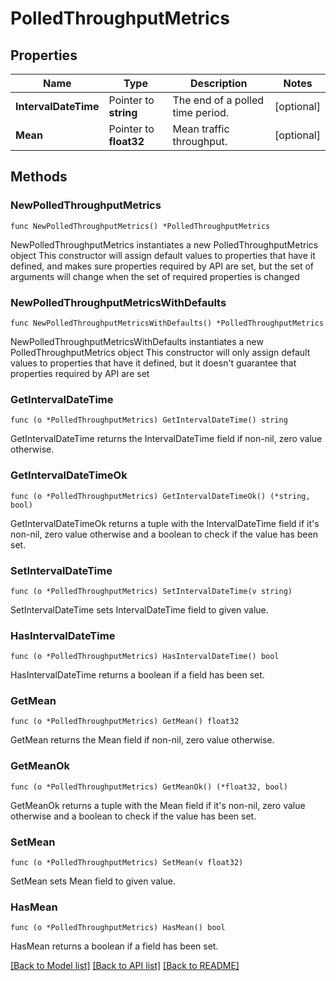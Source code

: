 # PolledThroughputMetrics

## Properties

Name | Type | Description | Notes
------------ | ------------- | ------------- | -------------
**IntervalDateTime** | Pointer to **string** | The end of a polled time period. | [optional] 
**Mean** | Pointer to **float32** | Mean traffic throughput. | [optional] 

## Methods

### NewPolledThroughputMetrics

`func NewPolledThroughputMetrics() *PolledThroughputMetrics`

NewPolledThroughputMetrics instantiates a new PolledThroughputMetrics object
This constructor will assign default values to properties that have it defined,
and makes sure properties required by API are set, but the set of arguments
will change when the set of required properties is changed

### NewPolledThroughputMetricsWithDefaults

`func NewPolledThroughputMetricsWithDefaults() *PolledThroughputMetrics`

NewPolledThroughputMetricsWithDefaults instantiates a new PolledThroughputMetrics object
This constructor will only assign default values to properties that have it defined,
but it doesn't guarantee that properties required by API are set

### GetIntervalDateTime

`func (o *PolledThroughputMetrics) GetIntervalDateTime() string`

GetIntervalDateTime returns the IntervalDateTime field if non-nil, zero value otherwise.

### GetIntervalDateTimeOk

`func (o *PolledThroughputMetrics) GetIntervalDateTimeOk() (*string, bool)`

GetIntervalDateTimeOk returns a tuple with the IntervalDateTime field if it's non-nil, zero value otherwise
and a boolean to check if the value has been set.

### SetIntervalDateTime

`func (o *PolledThroughputMetrics) SetIntervalDateTime(v string)`

SetIntervalDateTime sets IntervalDateTime field to given value.

### HasIntervalDateTime

`func (o *PolledThroughputMetrics) HasIntervalDateTime() bool`

HasIntervalDateTime returns a boolean if a field has been set.

### GetMean

`func (o *PolledThroughputMetrics) GetMean() float32`

GetMean returns the Mean field if non-nil, zero value otherwise.

### GetMeanOk

`func (o *PolledThroughputMetrics) GetMeanOk() (*float32, bool)`

GetMeanOk returns a tuple with the Mean field if it's non-nil, zero value otherwise
and a boolean to check if the value has been set.

### SetMean

`func (o *PolledThroughputMetrics) SetMean(v float32)`

SetMean sets Mean field to given value.

### HasMean

`func (o *PolledThroughputMetrics) HasMean() bool`

HasMean returns a boolean if a field has been set.


[[Back to Model list]](../README.md#documentation-for-models) [[Back to API list]](../README.md#documentation-for-api-endpoints) [[Back to README]](../README.md)


